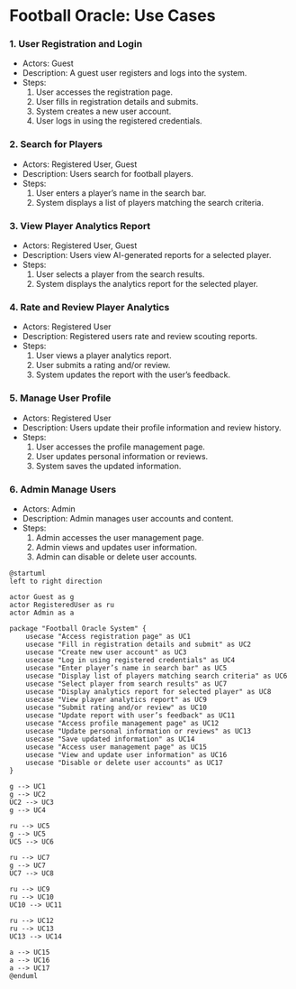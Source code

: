 # Football Oracle: Use Cases

### 1. User Registration and Login
* Actors: Guest
* Description: A guest user registers and logs into the system.
* Steps:
  1. User accesses the registration page.
  2. User fills in registration details and submits.
  3. System creates a new user account.
  4. User logs in using the registered credentials.
  
### 2. Search for Players
* Actors: Registered User, Guest
* Description: Users search for football players.
* Steps:
  1. User enters a player’s name in the search bar.
  2. System displays a list of players matching the search criteria.

### 3. View Player Analytics Report
* Actors: Registered User, Guest
* Description: Users view AI-generated reports for a selected player.
* Steps:
  1. User selects a player from the search results.
  2. System displays the analytics report for the selected player.

### 4. Rate and Review Player Analytics
* Actors: Registered User
* Description: Registered users rate and review scouting reports.
* Steps:
  1. User views a player analytics report.
  2. User submits a rating and/or review.
  3. System updates the report with the user’s feedback.
  
### 5. Manage User Profile
* Actors: Registered User
* Description: Users update their profile information and review history.
* Steps:
  1. User accesses the profile management page.
  2. User updates personal information or reviews.
  3. System saves the updated information.
  
### 6. Admin Manage Users
* Actors: Admin
* Description: Admin manages user accounts and content.
* Steps:
  1. Admin accesses the user management page.
  2. Admin views and updates user information.
  3. Admin can disable or delete user accounts.

```plantuml
@startuml
left to right direction

actor Guest as g
actor RegisteredUser as ru
actor Admin as a

package "Football Oracle System" {
    usecase "Access registration page" as UC1
    usecase "Fill in registration details and submit" as UC2
    usecase "Create new user account" as UC3
    usecase "Log in using registered credentials" as UC4
    usecase "Enter player’s name in search bar" as UC5
    usecase "Display list of players matching search criteria" as UC6
    usecase "Select player from search results" as UC7
    usecase "Display analytics report for selected player" as UC8
    usecase "View player analytics report" as UC9
    usecase "Submit rating and/or review" as UC10
    usecase "Update report with user’s feedback" as UC11
    usecase "Access profile management page" as UC12
    usecase "Update personal information or reviews" as UC13
    usecase "Save updated information" as UC14
    usecase "Access user management page" as UC15
    usecase "View and update user information" as UC16
    usecase "Disable or delete user accounts" as UC17
}

g --> UC1
g --> UC2
UC2 --> UC3
g --> UC4

ru --> UC5
g --> UC5
UC5 --> UC6

ru --> UC7
g --> UC7
UC7 --> UC8

ru --> UC9
ru --> UC10
UC10 --> UC11

ru --> UC12
ru --> UC13
UC13 --> UC14

a --> UC15
a --> UC16
a --> UC17
@enduml
```
